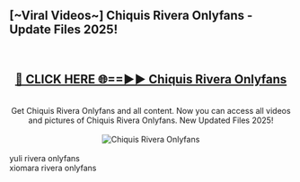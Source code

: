 <h2>[~Viral Videos~] Chiquis Rivera Onlyfans - Update Files 2025!</h2>
<br>
<div align="center">
<h2><a href="https://betterlinks.top/A2PfLJ" rel="nofollow">🔴 CLICK HERE 🌐==►► Chiquis Rivera Onlyfans</a></h2>
<br>
Get Chiquis Rivera Onlyfans and all content. Now you can access all videos and pictures of Chiquis Rivera Onlyfans. New Updated Files 2025!
<br>
<br>
<a href="https://betterlinks.top/A2PfLJ" rel="nofollow" data-target="animated-image.originalLink"><img src="https://i.ibb.co.com/WyWwxjT/player-gif2.gif" alt="Chiquis Rivera Onlyfans" style="max-width: 100%; display: inline-block;" data-target="animated-image.originalImage"></a>
</div>
<br>
yuli rivera onlyfans<br>
xiomara rivera onlyfans